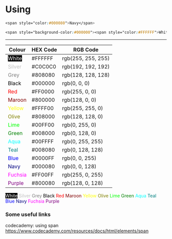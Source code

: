 # Using 

```css
<span style="color:#000080">Navy</span>

<span style="background-color:#000000"><span style="color:#FFFFFF">White</span></span>
```

---
| Colour	                                                                           | HEX Code	| RGB Code           |
| ---                                                                                  | ---        |     ---            |
|<span style="background-color:#000000"><span style="color:#FFFFFF">White</span></span>| #FFFFFF	| rgb(255, 255, 255) |
|<span style="color:#C0C0C0">Silver</span>	                                           | #C0C0C0	| rgb(192, 192, 192) |
|<span style="color:#808080">Grey</span>	                                           | #808080	| rgb(128, 128, 128) |
|<span style="color:#000000">Black</span>	                                           | #000000	| rgb(0, 0, 0)       |
|<span style="color:#FF0000">Red</span>                                                | #FF0000	| rgb(255, 0, 0)     |
|<span style="color:#800000">Maroon</span>	                                           | #800000	| rgb(128, 0, 0)     |
|<span style="color:#FFFF00">Yellow</span>                                             | #FFFF00	| rgb(255, 255, 0)   |
|<span style="color:#808000">Olive</span>                                              | #808000	| rgb(128, 128, 0)   |
|<span style="color:#00FF00">Lime</span>                                               | #00FF00	| rgb(0, 255, 0)     |
|<span style="color:#008000">Green</span>                                      	       | #008000	| rgb(0, 128, 0)     |
|<span style="color:#00FFFF">Aqua</span>                                          	   | #00FFFF	| rgb(0, 255, 255)   |
|<span style="color:#008080">Teal</span>                                               | #008080	| rgb(0, 128, 128)   |
|<span style="color:#0000FF">Blue</span>                                               | #0000FF	| rgb(0, 0, 255)     |
|<span style="color:#000080">Navy</span>                                               | #000080	| rgb(0, 0, 128)     |
|<span style="color:#FF00FF">Fuchsia</span>                                            | #FF00FF	| rgb(255, 0, 255)   |
|<span style="color:#800080">Purple</span>	                                           | #800080	| rgb(128, 0, 128)   |


<span style="background-color:#000000"><span style="color:#FFFFFF">White</span></span>
<span style="color:#C0C0C0">Silver</span>
<span style="color:#808080">Grey</span>
<span style="color:#000000">Black</span>
<span style="color:#FF0000">Red</span>
<span style="color:#800000">Maroon</span>
<span style="color:#FFFF00">Yellow</span>
<span style="color:#808000">Olive</span>
<span style="color:#00FF00">Lime</span>
<span style="color:#008000">Green</span>
<span style="color:#00FFFF">Aqua</span>
<span style="color:#008080">Teal</span>
<span style="color:#0000FF">Blue</span>
<span style="color:#000080">Navy</span>
<span style="color:#FF00FF">Fuchsia</span>
<span style="color:#800080">Purple</span>


### Some useful links 

codecademy: using span <https://www.codecademy.com/resources/docs/html/elements/span>